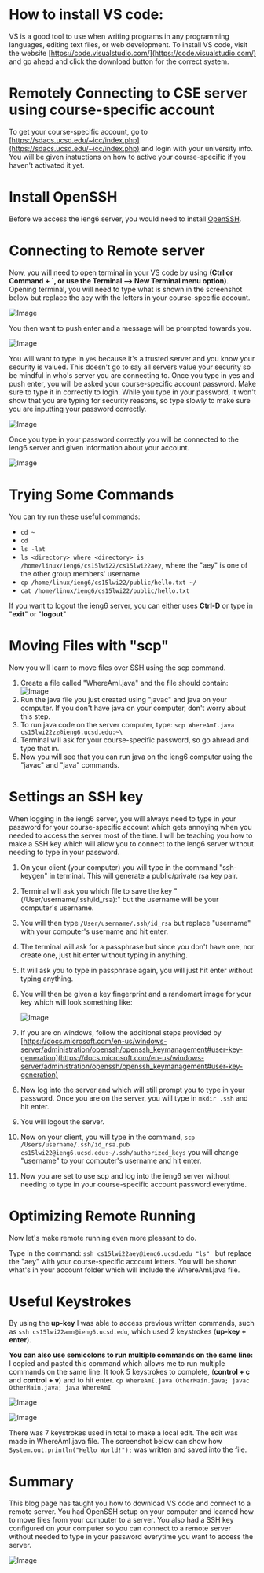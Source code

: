 
# How to install VS code:
VS is a good tool to use when writing programs in any programming languages, editing text files, or web development. 
To install VS code, visit the website [https://code.visualstudio.com/](https://code.visualstudio.com/) and go ahead and click the download
button for the correct system.

# Remotely Connecting to CSE server using course-specific account
To get your course-specific account, go to [https://sdacs.ucsd.edu/~icc/index.php](https://sdacs.ucsd.edu/~icc/index.php) and login with your university info. 
You will be given instuctions on how to active your course-specific if you haven't activated it yet. 

# Install OpenSSH
Before we access the ieng6 server, you would need to install [OpenSSH](https://docs.microsoft.com/en-us/windows-server/administration/openssh/openssh_install_firstuse).

# Connecting to Remote server
Now, you will need to open terminal in your VS code by using **(Ctrl or Command + `, or use the Terminal --> New Terminal menu option)**. Opening terminal, you will need to type what is shown in the screenshot below but replace the aey with the letters in your course-specific account.

![Image](screenshot1.PNG)

You then want to push enter and a message will be prompted towards you.

![Image](screenshot2.PNG)

You will want to type in `yes` because it's a trusted server and you know your security is valued. This doesn't go to say all servers value your security so be mindful in who's server you are connecting to. Once you type in yes and push enter, you will be asked your course-specific account password. Make sure to type it in correctly to login. While you type in your password, it won't show that you are typing for security reasons, so type slowly to make sure you are inputting your password correctly. 

![Image](screenshot3.PNG)

Once you type in your password correctly you will be connected to the ieng6 server and given information about your account.

![Image](screenshot4.PNG)


# Trying Some Commands
You can try run these useful commands:
* `cd ~`
* `cd`
* `ls -lat`
* `ls <directory> where <directory> is /home/linux/ieng6/cs15lwi22/cs15lwi22aey`, where the "aey" is one of the other group members' username
* `cp /home/linux/ieng6/cs15lwi22/public/hello.txt ~/`
* `cat /home/linux/ieng6/cs15lwi22/public/hello.txt`

If you want to logout the ieng6 server, you can either uses **Ctrl-D** or type in "**exit**" or "**logout**"

# Moving Files with "scp"
Now you will learn to move files over SSH using the scp command. 
1. Create a file called "WhereAmI.java" and the file should contain:
    ![Image](screenshotCode.PNG)
2. Run the java file you just created using "javac" and java on your computer. If you don't have java on your computer, don't worry about this step.
3. To run java code on the server computer, type: `scp WhereAmI.java cs15lwi22zz@ieng6.ucsd.edu:~\`
4. Terminal will ask for your course-specific password, so go ahread and type that in.
5. Now you will see that you can run java on the ieng6 computer using the "javac" and "java" commands. 

# Settings an SSH key
When logging in the ieng6 server, you will always need to type in your password for your course-specific account which gets annoying when you needed to access the server most of the time. I will be teaching you how to make a SSH key which will allow you to connect to the ieng6 server without needing to type in your password. 

1. On your client (your computer) you will type in the command "ssh-keygen" in terminal. This will generate a public/private rsa key pair.
2. Terminal will ask you which file to save the key "(/User/username/.ssh/id_rsa):" but the username will be your computer's username.
3. You will then type `/User/username/.ssh/id_rsa` but replace "username" with your computer's username and hit enter.
4. The terminal will ask for a passphrase but since you don't have one, nor create one, just hit enter without typing in anything.
5. It will ask you to type in passphrase again, you will just hit enter without typing anything.
6. You will then be given a key fingerprint and a randomart image for your key which will look something like:
    
    ![Image](screenshot6.PNG)
7. If you are on windows, follow the additional steps provided by [https://docs.microsoft.com/en-us/windows-server/administration/openssh/openssh_keymanagement#user-key-generation](https://docs.microsoft.com/en-us/windows-server/administration/openssh/openssh_keymanagement#user-key-generation)
8. Now log into the server and which will still prompt you to type in your password. Once you are on the server, you will type in `mkdir .ssh` and hit enter.
9. You will logout the server.
10. Now on your client, you will type in the command, `scp /Users/username/.ssh/id_rsa.pub cs15lwi22@ieng6.ucsd.edu:~/.ssh/authorized_keys` you will change "username" to your computer's username and hit enter.
11. Now you are set to use scp and log into the ieng6 server without needing to type in your course-specific account password everytime. 

# Optimizing Remote Running
Now let's make remote running even more pleasant to do.

Type in the command: `ssh cs15lwi22aey@ieng6.ucsd.edu "ls" ` but replace the "aey" with your course-specific account letters.
You will be shown what's in your account folder which will include the WhereAmI.java file. 

# Useful Keystrokes
By using the **up-key** I was able to access previous written commands, such as `ssh cs15lwi22amn@ieng6.ucsd.edu`, which used 2 keystrokes (**up-key + enter**).

**You can also use semicolons to run multiple commands on the same line:** 
I copied and pasted this command which allows me to run multiple commands on the same line. It took 5 keystrokes to complete, (**control + c** and **control + v**) and to hit enter. 
`cp WhereAmI.java OtherMain.java; javac OtherMain.java; java WhereAmI`

![Image](screenshot5.PNG)


![Image](screenshot7.PNG)

There was 7 keystrokes used in total to make a local edit. The edit was made in WhereAmI.java file. The screenshot below can show how `System.out.println("Hello World!");` was written and saved into the file.

 
# Summary
This blog page has taught you how to download VS code and connect to a remote server. You had OpenSSH setup on your computer and learned how to move files from your computer to a server. You also had a SSH key configured on your computer so you can connect to a remote server without needed to type in your password everytime you want to access the server. 

![Image](catDancing.gif)